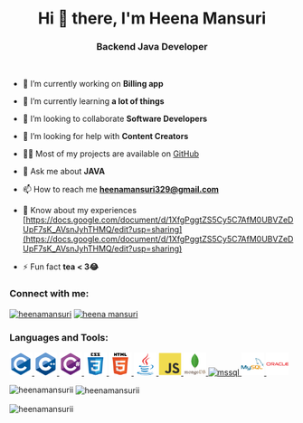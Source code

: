 <h1 align="center">Hi 👋 there, I'm Heena Mansuri</h1>
<h3 align="center">Backend Java Developer</h3>


<p align="left"> <a href="https://twitter.com/" target="blank"><img src="https://img.shields.io/twitter/follow/?logo=twitter&style=for-the-badge" alt="" /></a> </p>

- 🔭 I’m currently working on **Billing app**

- 🌱 I’m currently learning **a lot of things**

- 👯 I’m looking to collaborate **Software Developers**

- 🤝 I’m looking for help with **Content Creators**

- 👨‍💻 Most of my projects are available on [GitHub](GitHub)

- 💬 Ask me about **JAVA**

- 📫 How to reach me **heenamansuri329@gmail.com**

- 📄 Know about my experiences [https://docs.google.com/document/d/1XfgPggtZS5Cy5C7AfM0UBVZeDUpF7sK_AVsnJyhTHMQ/edit?usp=sharing](https://docs.google.com/document/d/1XfgPggtZS5Cy5C7AfM0UBVZeDUpF7sK_AVsnJyhTHMQ/edit?usp=sharing)

- ⚡ Fun fact **tea < 3😂**

<h3 align="left">Connect with me:</h3>
<p align="left">
<a href="https://linkedin.com/in/heenamansuri" target="blank"><img align="center" src="https://raw.githubusercontent.com/rahuldkjain/github-profile-readme-generator/master/src/images/icons/Social/linked-in-alt.svg" alt="heenamansuri" height="30" width="40" /></a>
<a href="https://www.youtube.com/c/heena mansuri" target="blank"><img align="center" src="https://raw.githubusercontent.com/rahuldkjain/github-profile-readme-generator/master/src/images/icons/Social/youtube.svg" alt="heena mansuri" height="30" width="40" /></a>
</p>

<h3 align="left">Languages and Tools:</h3>
<p align="left"> <a href="https://www.cprogramming.com/" target="_blank" rel="noreferrer"> <img src="https://raw.githubusercontent.com/devicons/devicon/master/icons/c/c-original.svg" alt="c" width="40" height="40"/> </a> <a href="https://www.w3schools.com/cpp/" target="_blank" rel="noreferrer"> <img src="https://raw.githubusercontent.com/devicons/devicon/master/icons/cplusplus/cplusplus-original.svg" alt="cplusplus" width="40" height="40"/> </a> <a href="https://www.w3schools.com/cs/" target="_blank" rel="noreferrer"> <img src="https://raw.githubusercontent.com/devicons/devicon/master/icons/csharp/csharp-original.svg" alt="csharp" width="40" height="40"/> </a> <a href="https://www.w3schools.com/css/" target="_blank" rel="noreferrer"> <img src="https://raw.githubusercontent.com/devicons/devicon/master/icons/css3/css3-original-wordmark.svg" alt="css3" width="40" height="40"/> </a> <a href="https://www.w3.org/html/" target="_blank" rel="noreferrer"> <img src="https://raw.githubusercontent.com/devicons/devicon/master/icons/html5/html5-original-wordmark.svg" alt="html5" width="40" height="40"/> </a> <a href="https://www.java.com" target="_blank" rel="noreferrer"> <img src="https://raw.githubusercontent.com/devicons/devicon/master/icons/java/java-original.svg" alt="java" width="40" height="40"/> </a> <a href="https://developer.mozilla.org/en-US/docs/Web/JavaScript" target="_blank" rel="noreferrer"> <img src="https://raw.githubusercontent.com/devicons/devicon/master/icons/javascript/javascript-original.svg" alt="javascript" width="40" height="40"/> </a> <a href="https://www.mongodb.com/" target="_blank" rel="noreferrer"> <img src="https://raw.githubusercontent.com/devicons/devicon/master/icons/mongodb/mongodb-original-wordmark.svg" alt="mongodb" width="40" height="40"/> </a> <a href="https://www.microsoft.com/en-us/sql-server" target="_blank" rel="noreferrer"> <img src="https://www.svgrepo.com/show/303229/microsoft-sql-server-logo.svg" alt="mssql" width="40" height="40"/> </a> <a href="https://www.mysql.com/" target="_blank" rel="noreferrer"> <img src="https://raw.githubusercontent.com/devicons/devicon/master/icons/mysql/mysql-original-wordmark.svg" alt="mysql" width="40" height="40"/> </a> <a href="https://www.oracle.com/" target="_blank" rel="noreferrer"> <img src="https://raw.githubusercontent.com/devicons/devicon/master/icons/oracle/oracle-original.svg" alt="oracle" width="40" height="40"/> </a> </p>

<p><img align="left" src="https://github-readme-stats.vercel.app/api/top-langs?username=heenamansurii&show_icons=true&locale=en&layout=compact" alt="heenamansurii" /></p>

<p>&nbsp;<img align="center" src="https://github-readme-stats.vercel.app/api?username=heenamansurii&show_icons=true&locale=en" alt="heenamansurii" /></p>

<p><img align="center" src="https://github-readme-streak-stats.herokuapp.com/?user=heenamansurii&" alt="heenamansurii" /></p>
